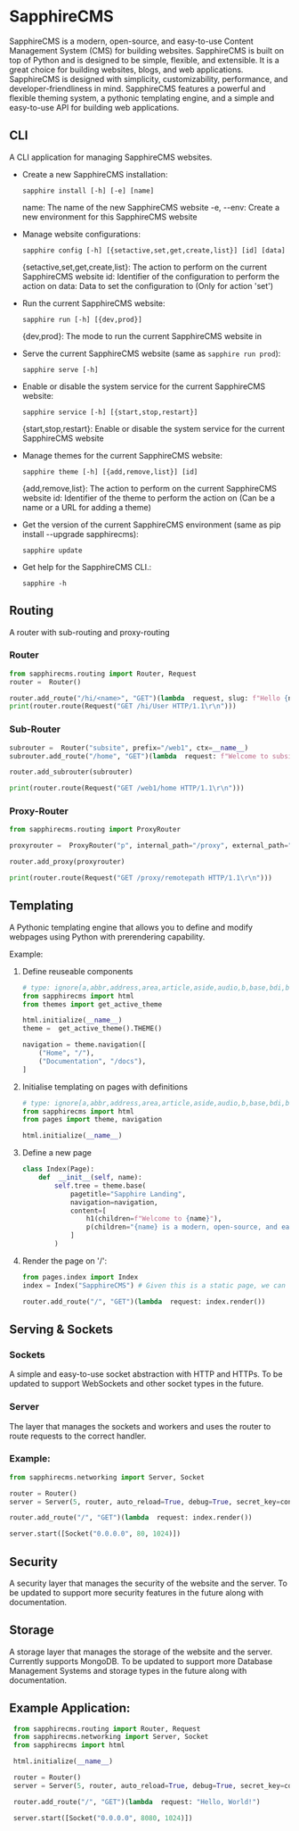 # SapphireCMS

SapphireCMS is a modern, open-source, and easy-to-use Content Management System (CMS) for building websites. SapphireCMS is built on top of Python and is designed to be simple, flexible, and extensible. It is a great choice for building websites, blogs, and web applications. SapphireCMS is designed with simplicity, customizability, performance, and developer-friendliness in mind. SapphireCMS features a powerful and flexible theming system, a pythonic templating engine, and a simple and easy-to-use API for building web applications.

## CLI
  A CLI application for managing SapphireCMS websites. 
  - Create a new SapphireCMS installation:

    `sapphire install [-h] [-e] [name]`

     name: The name of the new SapphireCMS website
     -e, --env:   Create a new environment for this SapphireCMS website
  - Manage website configurations:

    `sapphire config [-h] [{setactive,set,get,create,list}] [id] [data]`
   
    {setactive,set,get,create,list}: The action to perform on the current SapphireCMS website
    id: Identifier of the configuration to perform the action on
   data: Data to set the configuration to (Only for action 'set')
  - Run the current SapphireCMS website:

    `sapphire run [-h] [{dev,prod}]`

    {dev,prod}:  The mode to run the current SapphireCMS website in
  - Serve the current SapphireCMS website (same as `sapphire run prod`):

    `sapphire serve [-h]`
  - Enable or disable the system service for the current SapphireCMS website:

    `sapphire service [-h] [{start,stop,restart}]`

    {start,stop,restart}: Enable or disable the system service for the current SapphireCMS website
  - Manage themes for the current SapphireCMS website:

    `sapphire theme [-h] [{add,remove,list}] [id]`

    {add,remove,list}: The action to perform on the current SapphireCMS website
    id: Identifier of the theme to perform the action on (Can be a name or a URL for adding a theme)
  - Get the version of the current SapphireCMS environment (same as pip install --upgrade sapphirecms):

    `sapphire update`
  - Get help for the SapphireCMS CLI.:

    `sapphire -h`

## Routing
A router with sub-routing and proxy-routing 
### Router
   ```python
   from sapphirecms.routing import Router, Request
   router =  Router()

   router.add_route("/hi/<name>", "GET")(lambda  request, slug: f"Hello {name}!")
   print(router.route(Request("GET /hi/User HTTP/1.1\r\n")))
   ```
### Sub-Router
   ```python
   subrouter =  Router("subsite", prefix="/web1", ctx=__name__)
   subrouter.add_route("/home", "GET")(lambda  request: f"Welcome to subsite!")
   
   router.add_subrouter(subrouter)
   
   print(router.route(Request("GET /web1/home HTTP/1.1\r\n")))
   ```
### Proxy-Router
   ```python
   from sapphirecms.routing import ProxyRouter
   
   proxyrouter =  ProxyRouter("p", internal_path="/proxy", external_path="http://someserv.er/entry/path")
   
   router.add_proxy(proxyrouter)
   
   print(router.route(Request("GET /proxy/remotepath HTTP/1.1\r\n")))
   ```

## Templating
   A Pythonic templating engine that allows you to define and modify webpages using Python with prerendering capability.

   Example:

   1. Define reuseable components
         ```python
         # type: ignore[a,abbr,address,area,article,aside,audio,b,base,bdi,bdo,blockquote,body,br,button,canvas,caption,cite,code,col,colgroup,command,datalist,dd,del,details,dfn,div,dl,dt,em,embed,fieldset,figcaption,figure,footer,form,h1,h2,h3,h4,h5,h6,head,header,hgroup,hr,html,i,iframe,img,input,ins,kbd,keygen,label,legend,li,link,map,mark,math,menu,meta,meter,nav,noscript,object,ol,optgroup,option,output,p,param,pre,progress,q,rp,rt,ruby,s,samp,script,section,select,small,source,span,strong,style,sub,summary,sup,svg,table,tbody,td,textarea,tfoot,th,thead,time,title,tr,track,u,ul,var,video,wbr]
         from sapphirecms import html
         from themes import get_active_theme
         
         html.initialize(__name__)
         theme =  get_active_theme().THEME()
         
         navigation = theme.navigation([
             ("Home", "/"),
             ("Documentation", "/docs"),
         ]
   2. Initialise templating on pages with definitions
         ```python
         # type: ignore[a,abbr,address,area,article,aside,audio,b,base,bdi,bdo,blockquote,body,br,button,canvas,caption,cite,code,col,colgroup,command,datalist,dd,del,details,dfn,div,dl,dt,em,embed,fieldset,figcaption,figure,footer,form,h1,h2,h3,h4,h5,h6,head,header,hgroup,hr,html,i,iframe,img,input,ins,kbd,keygen,label,legend,li,link,map,mark,math,menu,meta,meter,nav,noscript,object,ol,optgroup,option,output,p,param,pre,progress,q,rp,rt,ruby,s,samp,script,section,select,small,source,span,strong,style,sub,summary,sup,svg,table,tbody,td,textarea,tfoot,th,thead,time,title,tr,track,u,ul,var,video,wbr]
         from sapphirecms import html
         from pages import theme, navigation

         html.initialize(__name__)  

   3. Define a new page
         ```python
         class Index(Page):
             def  __init__(self, name):
                 self.tree = theme.base(
                     pagetitle="Sapphire Landing",
                     navigation=navigation,
                     content=[
                         h1(children=f"Welcome to {name}"),
                         p(children="{name} is a modern, open-source, and easy-to-use Content Management System (CMS) for building websites."),
                     ]
                 )

   4. Render the page on '/':
         ```python  
		 from pages.index import Index
		 index = Index("SapphireCMS") # Given this is a static page, we can use Index("SapphireCMS").prerendered() to avoid wasting resources on repeated renders. You still need to call .render() as only the tree is prerendered, not the Page object.
		 
		 router.add_route("/", "GET")(lambda  request: index.render())
 
## Serving & Sockets

### Sockets
   A simple and easy-to-use socket abstraction with HTTP and HTTPs. To be updated to support WebSockets and other socket types in the future.

### Server
   The layer that manages the sockets and workers and uses the router to route requests to the correct handler.

### Example:
   ```python
   from sapphirecms.networking import Server, Socket
   
   router = Router()
   server = Server(5, router, auto_reload=True, debug=True, secret_key=config.active.secret_key)
   
   router.add_route("/", "GET")(lambda  request: index.render())

   server.start([Socket("0.0.0.0", 80, 1024)])
   ```

## Security
   A security layer that manages the security of the website and the server.
   To be updated to support more security features in the future along with documentation.

## Storage
   A storage layer that manages the storage of the website and the server. Currently supports MongoDB.
   To be updated to support more Database Management Systems and storage types in the future along with documentation.

## Example Application:
   ```python
    from sapphirecms.routing import Router, Request
    from sapphirecms.networking import Server, Socket
    from sapphirecms import html

    html.initialize(__name__)

    router = Router()
    server = Server(5, router, auto_reload=True, debug=True, secret_key=config.active.secret_key)

    router.add_route("/", "GET")(lambda  request: "Hello, World!")

    server.start([Socket("0.0.0.0", 8080, 1024)])
